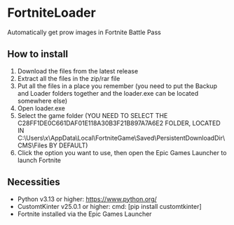# FortniteLoader
Automatically get prow images in Fortnite Battle Pass

## How to install

1. Download the files from the latest release
2. Extract all the files in the zip/rar file
3. Put all the files in a place you remember (you need to put the Backup and Loader folders together and the loader.exe can be located somewhere else)
4. Open loader.exe
5. Select the game folder (YOU NEED TO SELECT THE C28FF1DE0C661DAF01E118A30B3F21B897A7A6E2 FOLDER, LOCATED IN C:\Users\x\AppData\Local\FortniteGame\Saved\PersistentDownloadDir\CMS\Files BY DEFAULT)
6. Click the option you want to use, then open the Epic Games Launcher to launch Fortnite

## Necessities

- Python v3.13 or higher: https://www.python.org/
- CustomtKinter v25.0.1 or higher: cmd: [pip install customtkinter]
- Fortnite installed via the Epic Games Launcher

